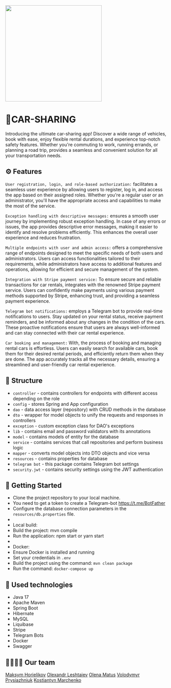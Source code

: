<img src="https://img.uxwing.com/wp-content/themes/uxwing/download/transportation-automotive/car-sharing-icon.png" width="300" height="300">

# ﻿🚗CAR-SHARING
Introducing the ultimate car-sharing app! Discover a wide range of vehicles, book with ease, enjoy flexible rental durations, and experience top-notch safety features. Whether you're commuting to work, running errands, or planning a road trip, provides a seamless and convenient solution for all your transportation needs. 

## ⚙ Features 
`User registration, login, and role-based authorization:` facilitates a seamless user experience by allowing users to register, log in, and access the app based on their assigned roles. Whether you're a regular user or an administrator, you'll have the appropriate access and capabilities to make the most of the service.

`Exception handling with descriptive messages:` ensures a smooth user journey by implementing robust exception handling. In case of any errors or issues, the app provides descriptive error messages, making it easier to identify and resolve problems efficiently. This enhances the overall user experience and reduces frustration.

`Multiple endpoints with user and admin access:` offers a comprehensive range of endpoints designed to meet the specific needs of both users and administrators. Users can access functionalities tailored to their requirements, while administrators have access to additional features and operations, allowing for efficient and secure management of the system.

`Integration with Stripe payment service:` To ensure secure and reliable transactions for car rentals, integrates with the renowned Stripe payment service. Users can confidently make payments using various payment methods supported by Stripe, enhancing trust, and providing a seamless payment experience.

`Telegram bot notifications:` employs a Telegram bot to provide real-time notifications to users. Stay updated on your rental status, receive payment reminders, and be informed about any changes in the condition of the cars. These proactive notifications ensure that users are always well-informed and can stay connected with their car rental experience.

`Car booking and management:` With, the process of booking and managing rental cars is effortless. Users can easily search for available cars, book them for their desired rental periods, and efficiently return them when they are done. The app accurately tracks all the necessary details, ensuring a streamlined and user-friendly car rental experience.

## 📃 Structure
* `controller` - contains controllers for endpoints with different access depending on the role
* `config` - stores Spring and App configuration
* `dao` - data access layer (repository) with CRUD methods in the database
* `dto` - wrapper for model objects to unify the requests and responses in controllers
* `exception` - custom exception class for DAO's exceptions 
* `lib` - contains email and password validators with its annotations
* `model` - contains models of entity for the database
* `service` - contains services that call repositories and perform business logic
* `mapper` - сonverts model objects into DTO objects and vice versa
* `resources` - contains properties for database
* `telegram bot` - this package contains Telegram bot settings
* `security.jwt` - contains security settings using the JWT authentication

## 💾 Getting Started
-  Clone the project repository to your local machine.
-  You need to get a token to create a Telegram-bot https://t.me/BotFather
-  Configure the database connection parameters in the `resources/db.properties` file.
-  
-  Local build:
-  Build the project: mvn compile
-  Run the application: npm start or yarn start
-  
-  Docker:
-  Ensure Docker is installed and running
-  Set your credentials in `.env`
-  Build the project using the command: `mvn clean package`
-  Run the command: `docker-compose up`

## 🚀 Used technologies
- Java 17
- Apache Maven
- Spring Boot
- Hibernate
- MySQL
- Liquibase
- Stripe 
- Telegram Bots
- Docker
- Swagger

## 👨‍👩‍👧‍👦 Our team
[Maksym Horielikov](https://github.com/MaksymHorielikov)
[Olexandr Leshtaiev](https://github.com/AlexandLes)
[Olena Matus](https://github.com/HelenMatus)
[Volodymyr Prysiazhniuk](https://github.com/copypasterr)
[Kostiantyn Marchenko](https://github.com/KosMarch)
